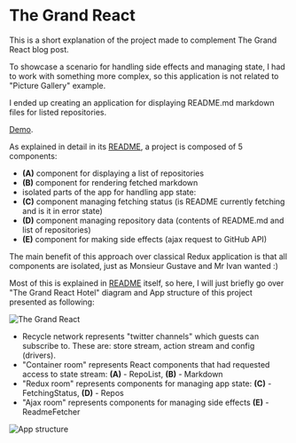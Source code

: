 # The Grand React
This is a short explanation of the project made to complement The Grand React blog post.

To showcase a scenario for handling side effects and managing state,
I had to work with something more complex, so this application is not related to "Picture Gallery" example.

I ended up creating an application for displaying README.md markdown files for listed repositories.

[Demo](https://domagojk.github.io/Markdown-Fetcher-Challenge/).

As explained in detail in its [README](README.md), a project is composed of 5 components:
- **(A)** component for displaying a list of repositories
- **(B)** component for rendering fetched markdown
- isolated parts of the app for handling app state:
 - **(C)** component managing fetching status (is README currently fetching and is it in error state)
 - **(D)** component managing repository data (contents of README.md and list of repositories)
- **(E)** component for making side effects (ajax request to GitHub API)

The main benefit of this approach over classical Redux application is that all components are isolated,
just as Monsieur Gustave and Mr Ivan wanted :)

Most of this is explained in [README](README.md) itself,
so here, I will just briefly go over "The Grand React Hotel" diagram and App structure of this project
presented as following:

![The Grand React](https://cdn-images-1.medium.com/max/1600/1*d08u04TIDN7WbYvL6wmx6g.png)

- Recycle network represents "twitter channels" which guests can subscribe to. These are: store stream, action stream and config (drivers).
- "Container room" represents React components that had requested access to state stream: **(A)** - RepoList, **(B)** - Markdown
- "Redux room" represents components for managing app state: **(C)** - FetchingStatus, **(D)** - Repos
- "Ajax room" represents components for managing side effects **(E)** - ReadmeFetcher

![App structure](https://cloud.githubusercontent.com/assets/1868852/23548181/86f0e176-0006-11e7-853d-ccc926e8605d.png)
